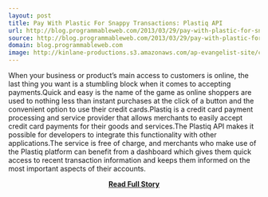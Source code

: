 ```yaml
---
layout: post
title: Pay With Plastic For Snappy Transactions: Plastiq API
url: http://blog.programmableweb.com/2013/03/29/pay-with-plastic-for-snappy-transactions-plastiq-api/
source: http://blog.programmableweb.com/2013/03/29/pay-with-plastic-for-snappy-transactions-plastiq-api/
domain: blog.programmableweb.com
image: http://kinlane-productions.s3.amazonaws.com/ap-evangelist-site/curated/screenshots/7147_blog_programmableweb_com.png
---
```


<p>When your business or product’s main access to customers is online, the last thing you want is a stumbling block when it comes to accepting payments.Quick and easy is the name of the game as online shoppers are used to nothing less than instant purchases at the click of a button and the convenient option to use their credit cards.Plastiq is a credit card payment processing and service provider that allows merchants to easily accept credit card payments for their goods and services.The Plastiq API makes it possible for developers to integrate this functionality with other applications.The service is free of charge, and merchants who make use of the Plastiq platform can benefit from a dashboard which gives them quick access to recent transaction information and keeps them informed on the most important aspects of their accounts.</p>
<center><p><a href="http://blog.programmableweb.com/2013/03/29/pay-with-plastic-for-snappy-transactions-plastiq-api/" style='padding:25px; font-sze:18px; font-weight: bold;'>Read Full Story</a></p></center>
